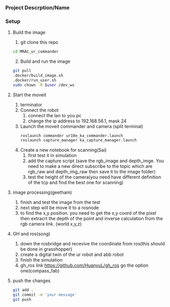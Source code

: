 ### Project Descrption/Name

### Setup

1. Build the image
    1. git clone this repo
    ```bash
    cd MRAC_ur_commander

    ```
    2. Build and run the image
    ```bash
    git pull
    .docker/build_image.sh
    .docker/run_user.sh
    sudo chown -R $user /dev_ws
    ```
2. Start the moveit
    1. terminator
    2. Connect the robot
        1. connect the lan to you pc
        2. change the ip address to 192.168.56.1, mask 24
    3. Launch the moveit commander and camera (split terminal)
        ```bash
        roslaunch commander ur10e_ka_commander.launch
        roslaunch capture_manager ka_capture_manager.launch
        ```
    4. Create a new notebook for scanning(Sai)
       1. first test it in simulation
       2. add the capture script (save the rgb_image and depth_imge. You need to make a new direct subscribe to the topic which are rgb_raw and depth_img_raw then save it to the image folder)
       3. test the height of the camera(you need have different definition of the tcp and find the best one for scanning)
    
3. image processing(geetham)
    1. finish and test the image from the test
    2. next step will be move it to a rosnode
    3. to find the x,y position. you need to get the x,y coord of the pixel then extracrt the depth of the point and inverse calculation from the rgb camera link. (world x,y,z)

4. GH and ros(song)
    1. down the rosbridge and recevive the coordinate from ros(this should be done in grasshopper)
    2. create a digital twin of the ur robot and abb robot
    3. finish the simulation
    4. gh_ros link https://github.com/HuanyuL/gh_ros go the option one(compass_fab)

5. push the changes
    ```bash
    git add .
    git commit -m 'your message'
    git push
    ```

